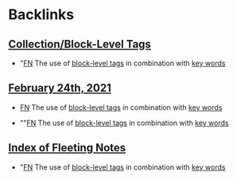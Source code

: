 
# Backlinks
## [Collection/Block-Level Tags](<Collection/Block-Level Tags.md>)
- "[FN](<FN.md>) The use of [block-level tags](<block-level tags.md>) in combination with [key words](<key words.md>)

## [February 24th, 2021](<February 24th, 2021.md>)
- [FN](<FN.md>) The use of [block-level tags](<block-level tags.md>) in combination with [key words](<key words.md>)

- ""[FN](<FN.md>) The use of [block-level tags](<block-level tags.md>) in combination with [key words](<key words.md>)

## [Index of Fleeting Notes](<Index of Fleeting Notes.md>)
- "[FN](<FN.md>) The use of [block-level tags](<block-level tags.md>) in combination with [key words](<key words.md>)

